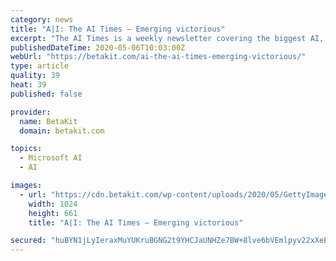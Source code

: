 ```yaml
---
category: news
title: "A|I: The AI Times – Emerging victorious"
excerpt: "The AI Times is a weekly newsletter covering the biggest AI, machine learning, big data, and automation news from around the globe."
publishedDateTime: 2020-05-06T10:03:00Z
webUrl: "https://betakit.com/ai-the-ai-times-emerging-victorious/"
type: article
quality: 39
heat: 39
published: false

provider:
  name: BetaKit
  domain: betakit.com

topics:
  - Microsoft AI
  - AI

images:
  - url: "https://cdn.betakit.com/wp-content/uploads/2020/05/GettyImages-1031459542-1024x661.jpg"
    width: 1024
    height: 661
    title: "A|I: The AI Times – Emerging victorious"

secured: "huBYN1jLyIeraxMuYUKruBGNG2t9YHCJaUNHZe7BW+8lve6bVEmlpyv22xXePdIlJtc3K0VNFmOLTQl4R8BP3o8m0KOGvfoMvBQmKfd3sM8JdMxRC0IRDhgIGyO3sxhrE3QMZm6+ici73C3wubTVA4txGmGYtZ1rnLjT+F5/DdYt7w6TkeDc3Y8kEpBE7WA/DiYVasKFurNmmOMGyQuOPWEP99uNSp6MmauPq2jyN6qOE9PF2za8hjoKOpS9eZvvegDK0zDvszFMABkUaivhOZxBPO9SmPPAmXhpkZdKaZl/4D+e73JNPX28N0EAHKqJcmXULEJSJLUxO8nA3ONvqcvF72fPP4Vttex9ttuws2qqdEqSbgjqH1+moNIL62SSb7Bu8SLnT3p6hJm3kIYWaB1/2xlJ0aDsIGD05WXbZ1rPRDHhqQnneEJDi8K32oTP84v/Yd2HnqKWFpf191fmQ0q5NyYmWFx8pE/Jw72mbzc=;RWAcUSzFrJhoXsxrteEseA=="
---
```


